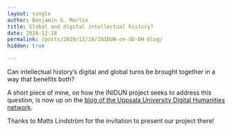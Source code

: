 ```yaml
---
layout: single
author: Benjamin G. Martin
title: Global and digital intellectual history?
date: 2020-12-18
permalink: /posts/2020/12/18/INIDUN-on-UU-DH-blog/
hidden: true

---
```

Can intellectual history’s digital and global turns be brought together in a way that benefits both?

A short piece of mine, on how the INIDUN project seeks to address this question, is now up on the [blog of the Uppsala University Digital Humanities network](https://digitalhumanities.blogg.uu.se/2020/12/17/a-digital-approach-to-global-intellectual-history-text-mining-unesco/). 

Thanks to Matts Lindström for the invitation to present our project there! 